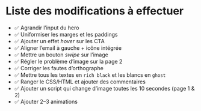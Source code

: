# Liste des modifications à effectuer

- ✅ Agrandir l’input du hero
- ✅ Uniformiser les marges et les paddings
- ✅ Ajouter un effet *hover* sur les CTA
- ✅ Aligner l’email à gauche + icône intégrée
- ✅ Mettre un bouton *swipe* sur l’image
- ✅ Régler le problème d’image sur la page 2
- ✅ Corriger les fautes d’orthographe
- ✅ Mettre tous les textes en `rich black` et les blancs en `ghost`
- ✅ Ranger le CSS/HTML et ajouter des commentaires
- ✅ Ajouter un script qui change d’image toutes les 10 secondes (page 1 & 2)
- ✅ Ajouter 2–3 animations
